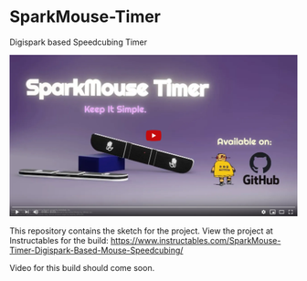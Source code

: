 # SparkMouse-Timer
Digispark based Speedcubing Timer

[![](Screenshot_20210725_150834.png)](https://youtu.be/cwrDlWCdoEo)

This repository contains the sketch for the project. View the project at Instructables for the build: https://www.instructables.com/SparkMouse-Timer-Digispark-Based-Mouse-Speedcubing/

Video for this build should come soon. 
